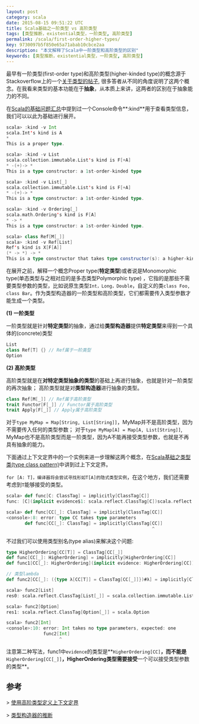 ```yaml
---
layout: post
category: scala
date: 2015-08-15 09:51:22 UTC
title: Scala基础之一阶类型 vs 高阶类型
tags: [类型推断，existential类型，一阶类型, 高阶类型]
permalink: /scala/first-order-higher-types/
key: 9730097b5f850e65a71abab10cbce2aa
description: "本文解释了Scala中一阶类型和高阶类型的区别"
keywords: [类型推断，existential类型，一阶类型, 高阶类型]
---
```


最早有一阶类型(first-order type)和高阶类型(higher-kinded type)的概念源于Stackoverflow上的一个[关于类型的帖子](http://stackoverflow.com/questions/6246719/what-is-a-higher-kinded-type-in-scala/6427289#6427289), 很多答者从不同的角度说明了这两个概念。在我看来类型的基本功能在于**抽象**，从本质上来讲，这两者的区别在于抽象能力的不同。

在[Scala的基础问题汇总](/scala/questions/)中提到过一个Console命令**:kind**用于查看类型信息，我们可以以此为基础进行展开。

```scala
scala> :kind -v Int
scala.Int's kind is A
*
This is a proper type.

scala> :kind -v List 
scala.collection.immutable.List's kind is F[+A]
* -(+)-> *
This is a type constructor: a 1st-order-kinded type

scala> :kind -v List[_]
scala.collection.immutable.List's kind is F[+A]
* -(+)-> *
This is a type constructor: a 1st-order-kinded type.

scala> :kind -v Ordering[_]
scala.math.Ordering's kind is F[A]
* -> *
This is a type constructor: a 1st-order-kinded type.

scala> class Ref[M[_]]
scala> :kind -v Ref[List]
Ref's kind is X[F[A]]
(* -> *) -> *
This is a type constructor that takes type constructor(s): a higher-kinded type
```

在展开之前，解释一个概念Proper type(**特定类型**)或者说是Monomorphic type(单态类型与之相对应的是多态类型Polymorphic type)
，它指的是那些不需要类型参数的类型，比如说原生类型`Int，Long，Double`，自定义的类`class Foo, class Bar`。作为类型构造器的一阶类型和高阶类型，它们都需要传入类型参数才能生成一个类型。

**(1) 一阶类型**

一阶类型就是针对**特定类型**的抽象，通过给**类型构造器**提供**特定类型**来得到一个具体的(concrete)类型

```scala
List
class Ref[T] {} // Ref属于一阶类型
Option
```

**(2) 高阶类型**

高阶类型就是在**对特定类型抽象的类型**的基础上再进行抽象，也就是针对一阶类型的再次抽象；
高阶类型就是对**类型构造器**进行抽象的类型。

```scala
class Ref[M[_]] // Ref属于高阶类型
trait Functor[F[_]] // Functor属于高阶类型
trait Apply[F[_]] // Apply属于高阶类型
```

对于`type MyMap = Map[String, List[String]]`，MyMap并不是高阶类型，因为不需要传入任何的类型参数；
对于`type MyMap[A] = Map[A, List[String]]`, MyMap也不是高阶类型而是一阶类型，因为A不能再接受类型参数，也就是不再具有抽象的能力。


下面通过上下文定界中的一个实例来进一步理解这两个概念，在[Scala基础之类型类(type class pattern)](/scala/type-class/)中讲到过上下文定界。

```for [A: T]，编译器将会尝试寻找形如T[A]的隐式类型实例```，在这个地方，我们还需要考虑到`T`能够接受的类型。

```scala
scala> def func[C: ClassTag] = implicitly[ClassTag[C]]
func: [C](implicit evidence$1: scala.reflect.ClassTag[C])scala.reflect.ClassTag[C]
```

```scala
scala> def func[CC[_]: ClassTag] = implicitly[ClassTag[CC]]
<console>:8: error: type CC takes type parameters
       def func[CC[_]: ClassTag] = implicitly[ClassTag[CC]]
                                                       ^
```

不过我们可以使用类型别名(type alias)来解决这个问题:

```scala
type HigherOrdering[CC[T]] = ClassTag[CC[_]]
def func[CC[_]: HigherOrdering] = implicitly[HigherOrdering[CC]]
def func1[CC[_]: HigherOrdering](implicit evidence: HigherOrdering[CC]) = evidence

// 类型lambda
def func2[CC[_]: ({type λ[CC[T]] = ClassTag[CC[_]]})#λ] = implicitly[ClassTag[CC[_]]] 

scala> func2[List]
res0: scala.reflect.ClassTag[List[_]] = scala.collection.immutable.List

scala> func2[Option]
res1: scala.reflect.ClassTag[Option[_]] = scala.Option

scala> func2[Int]
<console>:10: error: Int takes no type parameters, expected: one
              func2[Int]
                    ^
```

注意第二种写法，func1中`evidence`的类型是**```HigherOrdering[CC]```**，而不能是**```HigherOrdering[CC[_]]```**，HigherOrdering类型需要接受**一个可以接受类型参数的类型**。


## 参考

\> [使用高阶类型定义上下文定界](http://stackoverflow.com/questions/5541154/context-bounds-shortcut-with-higher-kinded-types#)

\> [类型构造器的推断](http://adriaanm.github.io/research/2010/10/06/new-in-scala-2.8-type-constructor-inference/)


